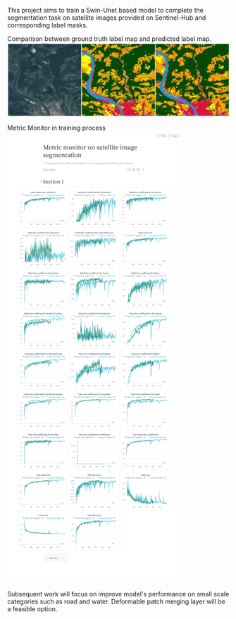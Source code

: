 This project aims to train a Swin-Unet based model to complete the segmentation task on satellite images provided on Sentinel-Hub and corresponding label masks.



Comparison between ground truth label map and predicted label map.
![image](https://github.com/mantisc/satellite_image_segmentation_Swin_Unet/blob/main/images/image_versus_mask.png)


Metric Monitor in training process
![image](https://github.com/mantisc/satellite_image_segmentation_Swin_Unet/blob/main/images/metric_monitor_wandb.jpg)


Subsequent work will focus on improve model's performance on small scale categories such as road and water. Deformable patch merging layer will be a feasible option.
